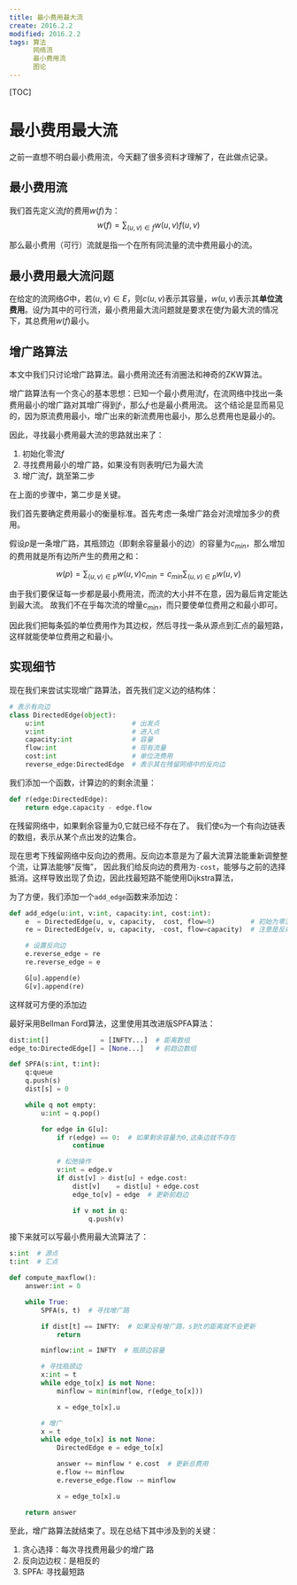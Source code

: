 ```yaml
---
title: 最小费用最大流
create: 2016.2.2
modified: 2016.2.2
tags: 算法
      网络流
      最小费用流
      图论
---
```

[TOC]
# 最小费用最大流
之前一直想不明白最小费用流，今天翻了很多资料才理解了，在此做点记录。

## 最小费用流
我们首先定义流$f$的费用$w(f)$为：
$$
w(f) = \sum_{(u,v)\in f} w(u,v)f(u,v)
$$

那么最小费用（可行）流就是指一个在所有同流量的流中费用最小的流。

## 最小费用最大流问题
在给定的流网络$G$中，若$(u,v)\in E$，则$c(u,v)$表示其容量，$w(u,v)$表示其**单位流费用**。设$f$为其中的可行流，最小费用最大流问题就是要求在使$f$为最大流的情况下，其总费用$w(f)$最小。

## 增广路算法
本文中我们只讨论增广路算法。最小费用流还有消圈法和神奇的ZKW算法。

增广路算法有一个贪心的基本思想：已知一个最小费用流$f$，在流网络中找出一条费用最小的增广路对其增广得到$f^,$，那么$f^,$也是最小费用流。
这个结论是显而易见的，因为原流费用最小，增广出来的新流费用也最小，那么总费用也是最小的。

因此，寻找最小费用最大流的思路就出来了：

1. 初始化零流$f$  
2. 寻找费用最小的增广路，如果没有则表明$f$已为最大流  
3. 增广流$f$，跳至第二步

在上面的步骤中，第二步是关键。

我们首先要确定费用最小的衡量标准。首先考虑一条增广路会对流增加多少的费用。

假设$p$是一条增广路，其瓶颈边（即剩余容量最小的边）的容量为$c_{min}$，那么增加的费用就是所有边所产生的费用之和：

$$w(p) = \sum_{(u,v)\in p} w(u,v)c_{min} = c_{min}\sum_{(u,v)\in p} w(u,v)$$

由于我们要保证每一步都是最小费用流，而流的大小并不在意，因为最后肯定能达到最大流。
故我们不在乎每次流的增量$c_{min}$，而只要使单位费用之和最小即可。

因此我们把每条弧的单位费用作为其边权，然后寻找一条从源点到汇点的最短路，这样就能使单位费用之和最小。

## 实现细节
现在我们来尝试实现增广路算法，首先我们定义边的结构体：

```python
# 表示有向边
class DirectedEdge(object):
    u:int                      # 出发点
    v:int                      # 进入点
    capacity:int               # 容量
    flow:int                   # 现有流量
    cost:int                   # 单位流费用
    reverse_edge:DirectedEdge  # 表示其在残留网络中的反向边
```

我们添加一个函数，计算边的的剩余流量：

```python
def r(edge:DirectedEdge):
    return edge.capacity - edge.flow
```

在残留网络中，如果剩余容量为0,它就已经不存在了。
我们使`G`为一个有向边链表的数组，表示从某个点出发的边集合。

现在思考下残留网络中反向边的费用。反向边本意是为了最大流算法能重新调整整个流，让算法能够“反悔”，
因此我们给反向边的费用为`-cost`，能够与之前的选择抵消。这样导致出现了负边，因此找最短路不能使用Dijkstra算法，

为了方便，我们添加一个`add_edge`函数来添加边：

```python
def add_edge(u:int, v:int, capacity:int, cost:int):
    e  = DirectedEdge(u, v, capacity,  cost, flow=0)         # 初始为零流
    re = DirectedEdge(v, u, capacity, -cost, flow=capacity)  # 注意是反向边

    # 设置反向边
    e.reverse_edge = re
    re.reverse_edge = e

    G[u].append(e)
    G[v].append(re)
```

这样就可方便的添加边

最好采用Bellman Ford算法，这里使用其改进版SPFA算法：

```python
dist:int[]             = [INFTY...]  # 距离数组
edge_to:DirectedEdge[] = [None...]   # 前趋边数组

def SPFA(s:int, t:int):
    q:queue
    q.push(s)
    dist[s] = 0

    while q not empty:
        u:int = q.pop()

        for edge in G[u]:
            if r(edge) == 0:  # 如果剩余容量为0,这条边就不存在
                continue

            # 松弛操作
            v:int = edge.v
            if dist[v] > dist[u] + edge.cost:
                dist[v]    = dist[u] + edge.cost
                edge_to[v] = edge  # 更新前趋边

                if v not in q:
                    q.push(v)
```

接下来就可以写最小费用最大流算法了：

```python
s:int  # 源点
t:int  # 汇点

def compute_maxflow():
    answer:int = 0

    while True:
        SPFA(s, t)  # 寻找增广路

        if dist[t] == INFTY:  # 如果没有增广路，s到t的距离就不会更新
            return

        minflow:int = INFTY  # 瓶颈边容量

        # 寻找瓶颈边
        x:int = t
        while edge_to[x] is not None:
            minflow = min(minflow, r(edge_to[x]))

            x = edge_to[x].u

        # 增广
        x = t
        while edge_to[x] is not None:
            DirectedEdge e = edge_to[x]

            answer += minflow * e.cost  # 更新总费用
            e.flow += minflow
            e.reverse_edge.flow -= minflow

            x = edge_to[x].u

    return answer
```

至此，增广路算法就结束了。现在总结下其中涉及到的关键：  
1. 贪心选择：每次寻找费用最少的增广路  
2. 反向边边权：是相反的  
3. SPFA: 寻找最短路
